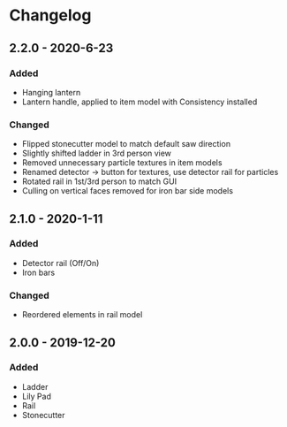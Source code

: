 # Changelog

## 2.2.0 - 2020-6-23
### Added
- Hanging lantern
- Lantern handle, applied to item model with Consistency installed
### Changed
- Flipped stonecutter model to match default saw direction
- Slightly shifted ladder in 3rd person view
- Removed unnecessary particle textures in item models
- Renamed detector -> button for textures, use detector rail for particles
- Rotated rail in 1st/3rd person to match GUI
- Culling on vertical faces removed for iron bar side models

## 2.1.0 - 2020-1-11
### Added
- Detector rail (Off/On)
- Iron bars
### Changed
- Reordered elements in rail model

## 2.0.0 - 2019-12-20
### Added
- Ladder
- Lily Pad
- Rail
- Stonecutter
